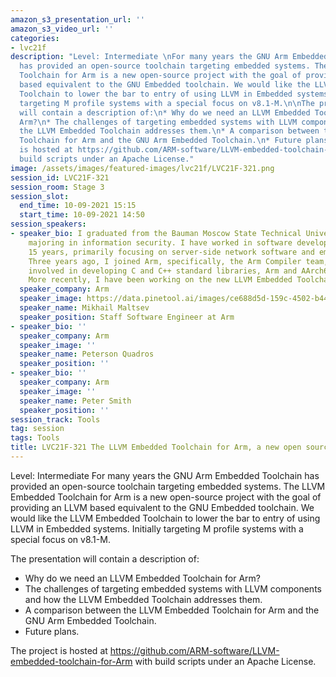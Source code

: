 ```yaml
---
amazon_s3_presentation_url: ''
amazon_s3_video_url: ''
categories:
- lvc21f
description: "Level: Intermediate \nFor many years the GNU Arm Embedded Toolchain
  has provided an open-source toolchain targeting embedded systems. The LLVM Embedded
  Toolchain for Arm is a new open-source project with the goal of providing an LLVM
  based equivalent to the GNU Embedded toolchain. We would like the LLVM Embedded
  Toolchain to lower the bar to entry of using LLVM in Embedded systems. Initially
  targeting M profile systems with a special focus on v8.1-M.\n\nThe presentation
  will contain a description of:\n* Why do we need an LLVM Embedded Toolchain for
  Arm?\n* The challenges of targeting embedded systems with LLVM components and how
  the LLVM Embedded Toolchain addresses them.\n* A comparison between the LLVM Embedded
  Toolchain for Arm and the GNU Arm Embedded Toolchain.\n* Future plans.\n\nThe project
  is hosted at https://github.com/ARM-software/LLVM-embedded-toolchain-for-Arm with
  build scripts under an Apache License."
image: /assets/images/featured-images/lvc21f/LVC21F-321.png
session_id: LVC21F-321
session_room: Stage 3
session_slot:
  end_time: 10-09-2021 15:15
  start_time: 10-09-2021 14:50
session_speakers:
- speaker_bio: I graduated from the Bauman Moscow State Technical University in 2009,
    majoring in information security. I have worked in software development for over
    15 years, primarily focusing on server-side network software and embedded systems.
    Three years ago, I joined Arm, specifically, the Arm Compiler team, where I was
    involved in developing C and C++ standard libraries, Arm and AArch64 LLVM backends.
    More recently, I have been working on the new LLVM Embedded Toolchain for Arm.
  speaker_company: Arm
  speaker_image: https://data.pinetool.ai/images/ce688d5d-159c-4502-b44d-dfa16c53e895.jpeg
  speaker_name: Mikhail Maltsev
  speaker_position: Staff Software Engineer at Arm
- speaker_bio: ''
  speaker_company: Arm
  speaker_image: ''
  speaker_name: Peterson Quadros
  speaker_position: ''
- speaker_bio: ''
  speaker_company: Arm
  speaker_image: ''
  speaker_name: Peter Smith
  speaker_position: ''
session_track: Tools
tag: session
tags: Tools
title: LVC21F-321 The LLVM Embedded Toolchain for Arm, a new open source toolchain
---
```


Level: Intermediate 
For many years the GNU Arm Embedded Toolchain has provided an open-source toolchain targeting embedded systems. The LLVM Embedded Toolchain for Arm is a new open-source project with the goal of providing an LLVM based equivalent to the GNU Embedded toolchain. We would like the LLVM Embedded Toolchain to lower the bar to entry of using LLVM in Embedded systems. Initially targeting M profile systems with a special focus on v8.1-M.

The presentation will contain a description of:
* Why do we need an LLVM Embedded Toolchain for Arm?
* The challenges of targeting embedded systems with LLVM components and how the LLVM Embedded Toolchain addresses them.
* A comparison between the LLVM Embedded Toolchain for Arm and the GNU Arm Embedded Toolchain.
* Future plans.

The project is hosted at https://github.com/ARM-software/LLVM-embedded-toolchain-for-Arm with build scripts under an Apache License.